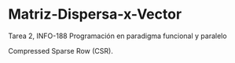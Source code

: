 # Matriz-Dispersa-x-Vector
Tarea 2, INFO-188 Programación en paradigma funcional y paralelo

Compressed Sparse Row (CSR).